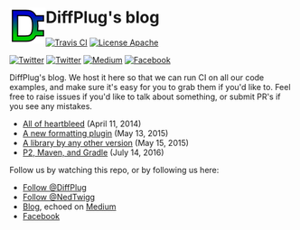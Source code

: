 # <img align="left" src="diffplug.png"> DiffPlug's blog

<!---freshmark shields
output = [
	link(image('Travis CI', 'https://travis-ci.org/diffplug/blog.svg?branch=master'), 'https://travis-ci.org/diffplug/blog'),
	link(shield('License Apache', 'license', 'Apache', 'brightgreen'), 'https://tldrlegal.com/license/apache-license-2.0-(apache-2.0)'),
	'',
	link(shield('Twitter', 'twitter', '@DiffPlug', 'blue'), 'https://twitter.com/DiffPlug'),
	link(shield('Twitter', 'twitter', '@NedTwigg', 'blue'), 'https://twitter.com/NedTwigg'),
	link(shield('Medium', 'medium', 'diffplug', 'blue'), 'https://medium.com/diffplug'),
	link(shield('Facebook', 'facebook', 'DiffPlug', 'blue'), 'https://www.facebook.com/DiffPlug')
	].join('\n');
-->
[![Travis CI](https://travis-ci.org/diffplug/blog.svg?branch=master)](https://travis-ci.org/diffplug/blog)
[![License Apache](https://img.shields.io/badge/license-Apache-brightgreen.svg)](https://tldrlegal.com/license/apache-license-2.0-(apache-2.0))

[![Twitter](https://img.shields.io/badge/twitter-%40DiffPlug-blue.svg)](https://twitter.com/DiffPlug)
[![Twitter](https://img.shields.io/badge/twitter-%40NedTwigg-blue.svg)](https://twitter.com/NedTwigg)
[![Medium](https://img.shields.io/badge/medium-diffplug-blue.svg)](https://medium.com/diffplug)
[![Facebook](https://img.shields.io/badge/facebook-DiffPlug-blue.svg)](https://www.facebook.com/DiffPlug)
<!---freshmark /shields -->

DiffPlug's blog.  We host it here so that we can run CI on all our code examples, and make sure it's easy for you to grab them if you'd like to.  Feel free to raise issues if you'd like to talk about something, or submit PR's if you see any mistakes.

<!---freshmark toc
var githubLink = function(title, date) {
	var year = date.substring(date.lastIndexOf(' ') + 1);
	var url = 'https://github.com/diffplug/blog/tree/master/' + year + '/' + title.toLowerCase().replace(/[, ]+/g, '-');
	return '* ' + link(title, url) + ' (' + date + ')';
};
output = [
	githubLink('All of heartbleed', 				'April 11, 2014'),
	githubLink('A new formatting plugin',			'May 13, 2015'),
	githubLink('A library by any other version',	'May 15, 2015'),
	githubLink('P2, Maven, and Gradle',	'July 14, 2016'),
	'', ''
	].join('\n');
-->
* [All of heartbleed](https://github.com/diffplug/blog/tree/master/2014/all-of-heartbleed) (April 11, 2014)
* [A new formatting plugin](https://github.com/diffplug/blog/tree/master/2015/a-new-formatting-plugin) (May 13, 2015)
* [A library by any other version](https://github.com/diffplug/blog/tree/master/2015/a-library-by-any-other-version) (May 15, 2015)
* [P2, Maven, and Gradle](https://github.com/diffplug/blog/tree/master/2016/p2-maven-and-gradle) (July 14, 2016)

<!---freshmark /toc -->

Follow us by watching this repo, or by following us here:

<!---freshmark follow
output = follow;
-->
* [Follow @DiffPlug](https://twitter.com/DiffPlug)
* [Follow @NedTwigg](https://twitter.com/NedTwigg)
* [Blog](http://discuss.diffplug.com/c/blog), echoed on [Medium](https://medium.com/diffplug)
* [Facebook](https://www.facebook.com/DiffPlug)

<!---freshmark /follow -->
